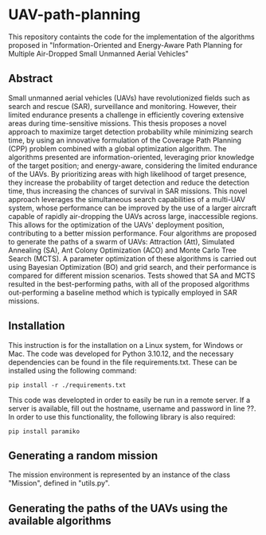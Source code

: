 # UAV-path-planning
This repository containts the code for the implementation of the algorithms proposed in "Information-Oriented and Energy-Aware Path Planning for Multiple Air-Dropped Small Unmanned Aerial Vehicles"

## Abstract
Small unmanned aerial vehicles (UAVs) have revolutionized fields such as search and rescue (SAR), surveillance and monitoring. However, their limited endurance presents a challenge in efficiently covering extensive areas during time-sensitive missions. This thesis proposes a novel approach to maximize target detection probability while minimizing search time, by using an innovative formulation of the Coverage Path Planning (CPP) problem combined with a global optimization algorithm. The algorithms presented are information-oriented, leveraging prior knowledge of the target position; and energy-aware, considering the limited endurance of the UAVs. By prioritizing areas with high likelihood of target presence, they increase the probability of target detection and reduce the detection time, thus increasing the chances of survival in SAR missions. This novel approach leverages the simultaneous search capabilities of a multi-UAV system, whose performance can be improved by the use of a larger aircraft capable of rapidly air-dropping the UAVs across large, inaccessible regions. This allows for the optimization of the UAVs' deployment position, contributing to a better mission performance. Four algorithms are proposed to generate the paths of a swarm of UAVs: Attraction (Att), Simulated Annealing (SA), Ant Colony Optimization (ACO) and Monte Carlo Tree Search (MCTS). A parameter optimization of these algorithms is carried out using Bayesian Optimization (BO) and grid search, and their performance is compared for different mission scenarios. Tests showed that SA and MCTS resulted in the best-performing paths, with all of the proposed algorithms out-performing a baseline method which is typically employed in SAR missions.

## Installation
This instruction is for the installation on a Linux system, for Windows or Mac.
The code was developed for Python 3.10.12, and the necessary dependencies can be found in the file requirements.txt. These can be installed using the following command:

```
pip install -r ./requirements.txt
```

This code was developted in order to easily be run in a remote server. If a server is available, fill out the hostname, username and password in line ??. In order to use this functionality, the following library is also required:
```
pip install paramiko
```

## Generating a random mission
The mission environment is represented by an instance of the class "Mission", defined in "utils.py".

## Generating the paths of the UAVs using the available algorithms





